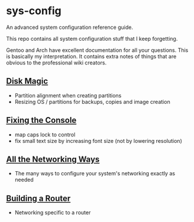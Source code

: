 # sys-config

An advanced system configuration reference guide.

This repo contains all system configuration stuff that I keep forgetting.

Gentoo and Arch have excellent documentation for all your questions. This is
basically my interpretation.  It contains extra notes of things that are obvious
to the professional wiki creators.

## [Disk Magic](partition.md)
- Partition alignment when creating partitions
- Resizing OS / partitions for backups, copies and image creation

## [Fixing the Console](console.md)
- map caps lock to control
- fix small text size by increasing font size (not by lowering resolution)

## [All the Networking Ways](networking.md)
- The many ways to configure your system's networking exactly as needed

## [Building a Router](router.md)
- Networking specific to a router



